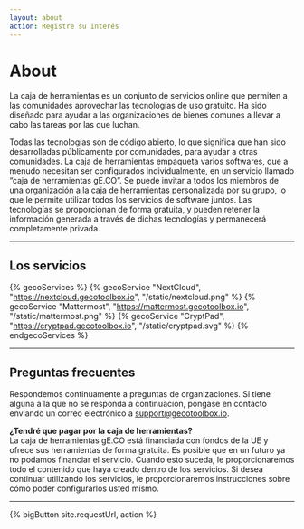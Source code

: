 ```yaml
---
layout: about
action: Registre su interés
---
```


# About

La caja de herramientas es un conjunto de servicios online que permiten a las comunidades aprovechar las tecnologías de uso gratuito. Ha sido diseñado para ayudar a las organizaciones de bienes comunes a llevar a cabo las tareas por las que luchan.

Todas las tecnologías son de código abierto, lo que significa que han sido desarrolladas públicamente por comunidades, para ayudar a otras comunidades. La caja de herramientas empaqueta varios softwares, que a menudo necesitan ser configurados individualmente, en un servicio llamado “caja de herramientas gE.CO”. Se puede invitar a todos los miembros de una organización a la caja de herramientas personalizada por su grupo, lo que le permite utilizar todos los servicios de software juntos. Las tecnologías se proporcionan de forma gratuita, y pueden retener la información generada a través de dichas tecnologías y permanecerá completamente privada.

<hr>

## Los servicios

{% gecoServices %}
{% gecoService "NextCloud", "https://nextcloud.gecotoolbox.io", "/static/nextcloud.png" %}
{% gecoService "Mattermost", "https://mattermost.gecotoolbox.io", "/static/mattermost.png" %}
{% gecoService "CryptPad", "https://cryptpad.gecotoolbox.io", "/static/cryptpad.svg" %}
{% endgecoServices %}

<hr>

## Preguntas frecuentes

Respondemos continuamente a preguntas de organizaciones. Si tiene alguna a la que no se responda a continuación, póngase en contacto enviando un correo electrónico a
[support@gecotoolbox.io](mailto:support@gecotoolbox.io).

**¿Tendré que pagar por la caja de herramientas?**<br>
La caja de herramientas gE.CO está financiada con fondos de la UE y ofrece sus herramientas de forma gratuita. Es posible que en un futuro ya no podamos financiar el servicio. Cuando esto suceda, le proporcionaremos todo el contenido que haya creado dentro de los servicios. Si desea continuar utilizando los servicios, le proporcionaremos instrucciones sobre cómo poder configurarlos usted mismo.

---

{% bigButton site.requestUrl, action %}
